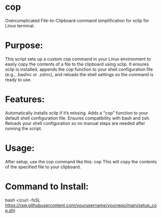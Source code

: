 # cop
Overcomplicated File-to-Clipboard command simplification for xclip for Linux terminal.


# Purpose:

This script sets up a custom cop command in your Linux environment to easily copy the contents of a file to the clipboard using xclip. 
It ensures xclip is installed, appends the cop function to your shell configuration file (e.g., .bashrc or .zshrc), and reloads the shell settings so the command is ready to use.

# Features:

Automatically installs xclip if it’s missing.
Adds a "cop" function to your default shell configuration file.
Ensures compatibility with bash and zsh.
Reloads your shell configuration so no manual steps are needed after running the script.

# Usage: 

After setup, use the cop command like this: cop <filename>
This will copy the contents of the specified file to your clipboard.

# Command to Install: 

bash <(curl -fsSL https://raw.githubusercontent.com/yourusername/yourrepo/main/setup_cop.sh)
